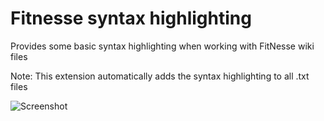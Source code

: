 # Fitnesse syntax highlighting

Provides some basic syntax highlighting when working with FitNesse wiki files

Note: This extension automatically adds the syntax highlighting to all .txt files

![Screenshot](http://i68.tinypic.com/2a91efm.jpg)
